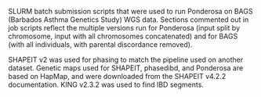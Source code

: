 SLURM batch submission scripts that were used to run Ponderosa on BAGS (Barbados
Asthma Genetics Study) WGS data. Sections commented out in job scripts reflect
the multiple versions run for Ponderosa (input split by chromosome, input with
all chromosomes concatenated) and for BAGS (with all individuals, with parental
discordance removed).

SHAPEIT v2 was used for phasing to match the pipeline used on another dataset.
Genetic maps used for SHAPEIT, phasedibd, and Ponderosa are based on HapMap, and
were downloaded from the SHAPEIT v4.2.2 documentation. KING v2.3.2 was used to
find IBD segments.

